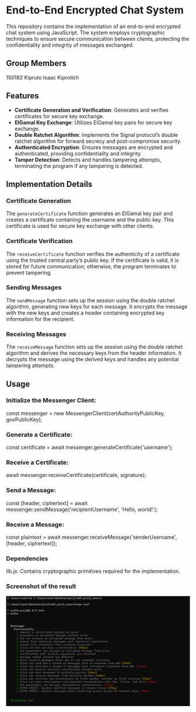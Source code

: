 # End-to-End Encrypted Chat System

This repository contains the implementation of an end-to-end encrypted chat system using JavaScript. The system employs cryptographic techniques to ensure secure communication between clients, protecting the confidentiality and integrity of messages exchanged.
## Group Members
150182 Kipruto Isaac Kiprotich


## Features

- **Certificate Generation and Verification**: Generates and verifies certificates for secure key exchange.
- **ElGamal Key Exchange**: Utilizes ElGamal key pairs for secure key exchange.
- **Double Ratchet Algorithm**: Implements the Signal protocol’s double ratchet algorithm for forward secrecy and post-compromise security.
- **Authenticated Encryption**: Ensures messages are encrypted and authenticated, providing confidentiality and integrity.
- **Tamper Detection**: Detects and handles tampering attempts, terminating the program if any tampering is detected.

## Implementation Details

### Certificate Generation

The `generateCertificate` function generates an ElGamal key pair and creates a certificate containing the username and the public key. This certificate is used for secure key exchange with other clients.

### Certificate Verification

The `receiveCertificate` function verifies the authenticity of a certificate using the trusted central party’s public key. If the certificate is valid, it is stored for future communication; otherwise, the program terminates to prevent tampering.

### Sending Messages

The `sendMessage` function sets up the session using the double ratchet algorithm, generating new keys for each message. It encrypts the message with the new keys and creates a header containing encrypted key information for the recipient.

### Receiving Messages

The `receiveMessage` function sets up the session using the double ratchet algorithm and derives the necessary keys from the header information. It decrypts the message using the derived keys and handles any potential tampering attempts.



## Usage
###  Initialize the Messenger Client:

const messenger = new MessengerClient(certAuthorityPublicKey, govPublicKey);


### Generate a Certificate:
const certificate = await messenger.generateCertificate('username');

### Receive a Certificate:
await messenger.receiveCertificate(certificate, signature);


### Send a Message:
const [header, ciphertext] = await messenger.sendMessage('recipientUsername', 'Hello, world!');


### Receive a Message:
const plaintext = await messenger.receiveMessage('senderUsername', [header, ciphertext]);
### Dependencies
lib.js: Contains cryptographic primitives required for the implementation.

### Screenshot of the result
![alt text](screenshot_endtoendchat-1.png)

